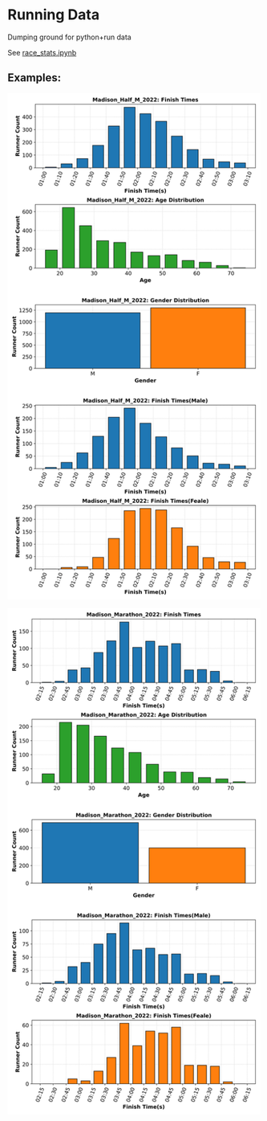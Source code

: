 # Running Data

Dumping ground for python+run data

See [race_stats.ipynb](race_stats.ipynb)



## Examples:

<img src='data/Madison_Half_M_2022.svg'></img>

<img src='data/Madison_Marathon_2022.svg'></img>

